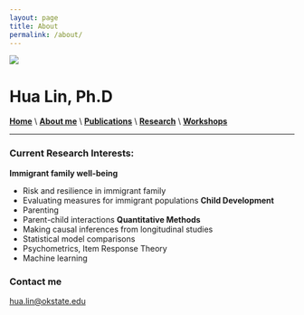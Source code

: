 ```yaml
---
layout: page
title: About
permalink: /about/
---
```


![](images/Family4.jpg")

# Hua Lin, Ph.D

 
[**Home**](/)  \  [**About me**](/about.md) \  [**Publications**](/publications.md) \ [**Research**](/research) \ [**Workshops**](/workshop.md) 

***********

### Current Research Interests:

**Immigrant family well-being**
- Risk and resilience in immigrant family
- Evaluating measures for immigrant populations
**Child Development**
- Parenting
- Parent-child interactions
**Quantitative Methods**
- Making causal inferences from longitudinal studies
- Statistical model comparisons
- Psychometrics, Item Response Theory
- Machine learning


### Contact me

[hua.lin@okstate.edu](mailto:hua.lin@dokstate.edu)

